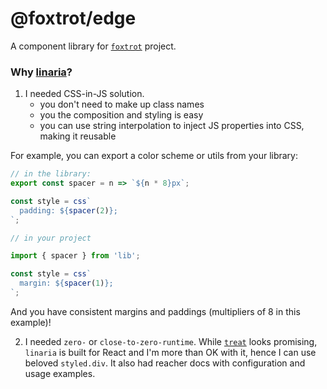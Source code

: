 # @foxtrot/edge

A component library for [`foxtrot`](https://github.com/LexSwed/foxtrot) project.

### Why [linaria](https://github.com/callstack/linaria)?

1. I needed CSS-in-JS solution.
   - you don't need to make up class names
   - you the composition and styling is easy
   - you can use string interpolation to inject JS properties into CSS, making it reusable

For example, you can export a color scheme or utils from your library:

```js
// in the library:
export const spacer = n => `${n * 8}px`;

const style = css`
  padding: ${spacer(2)};
`;

// in your project

import { spacer } from 'lib';

const style = css`
  margin: ${spacer(1)};
`;
```

And you have consistent margins and paddings (multipliers of 8 in this example)!

2. I needed `zero-` or `close-to-zero-runtime`. While [`treat`](https://github.com/seek-oss/treat) looks promising, `linaria` is built for React and I'm more than OK with it, hence I can use beloved `styled.div`. It also had reacher docs with configuration and usage examples.
